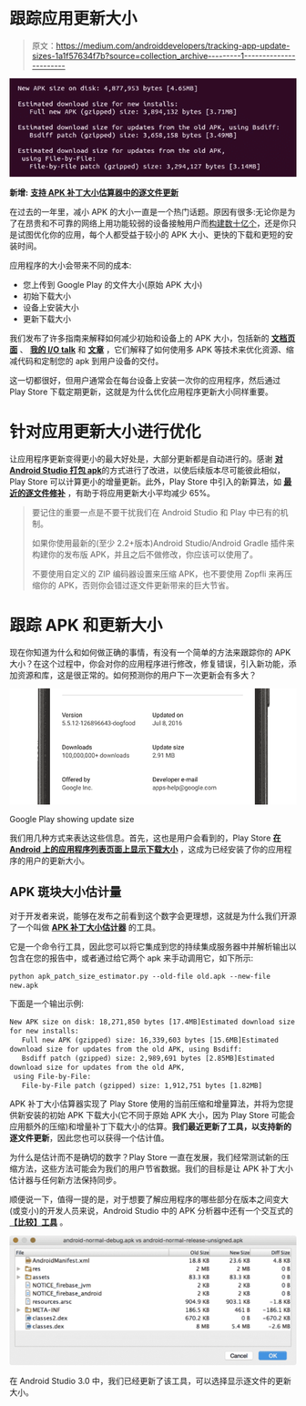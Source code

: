 # 跟踪应用更新大小

> 原文：<https://medium.com/androiddevelopers/tracking-app-update-sizes-1a1f57634f7b?source=collection_archive---------1----------------------->

![](img/67194604b8e3b430f005b41c89a417d9.png)

**新增:** [**支持 APK 补丁大小估算器中的逐文件更新**](#d851)

在过去的一年里，减小 APK 的大小一直是一个热门话题。原因有很多:无论你是为了在昂贵和不可靠的网络上用功能较弱的设备接触用户而[构建数十亿个](https://developer.android.com/distribute/essentials/quality/billions/index.html)，还是你只是试图优化你的应用，每个人都受益于较小的 APK 大小、更快的下载和更短的安装时间。

应用程序的大小会带来不同的成本:

*   您上传到 Google Play 的文件大小(原始 APK 大小)
*   初始下载大小
*   设备上安装大小
*   更新下载大小

我们发布了许多指南来解释如何减少初始和设备上的 APK 大小，包括新的 [**文档页面**](https://developer.android.com/topic/performance/reduce-apk-size.html) 、 [**我的 I/O talk**](https://www.youtube.com/watch?v=xctGIB81D2w) 和 [**文章**](/google-developers/smallerapk-part-1-anatomy-of-an-apk-da83c25e7003#.eoelcetv3) ，它们解释了如何使用多 APK 等技术来优化资源、缩减代码和定制您的 apk 到用户设备的交付。

这一切都很好，但用户通常会在每台设备上安装一次你的应用程序，然后通过 Play Store 下载定期更新，这就是为什么优化应用程序更新大小同样重要。

# 针对应用更新大小进行优化

让应用程序更新变得更小的最大好处是，大部分更新都是自动进行的。感谢 [**对 Android Studio 打包 apk**](https://android-developers.googleblog.com/2016/11/understanding-apk-packaging-in-android-studio-2-2.html)的方式进行了改进，以使后续版本尽可能彼此相似，Play Store 可以计算更小的增量更新。此外，Play Store 中引入的新算法，如 [**最近的逐文件修补**](https://android-developers.googleblog.com/2016/12/saving-data-reducing-the-size-of-app-updates-by-65-percent.html) ，有助于将应用更新大小平均减少 65%。

> 要记住的重要一点是不要干扰我们在 Android Studio 和 Play 中已有的机制。
> 
> 如果你使用最新的(至少 2.2+版本)Android Studio/Android Gradle 插件来构建你的发布版 APK，并且之后不做修改，你应该可以使用了。
> 
> 不要使用自定义的 ZIP 编码器设置来压缩 APK，也不要使用 Zopfli 来再压缩你的 APK，否则你会错过逐文件更新带来的巨大节省。

# 跟踪 APK 和更新大小

现在你知道为什么和如何做正确的事情，有没有一个简单的方法来跟踪你的 APK 大小？在这个过程中，你会对你的应用程序进行修改，修复错误，引入新功能，添加资源和库，这是很正常的。如何预测你的用户下一次更新会有多大？

![](img/a12a54ba47ca0e744791c384897119d7.png)

Google Play showing update size

我们用几种方式来表达这些信息。首先，这也是用户会看到的，Play Store [**在 Android 上的应用程序列表页面上显示下载大小**](https://android-developers.googleblog.com/2016/07/improvements-for-smaller-app-downloads.html) ，这成为已经安装了你的应用程序的用户的更新大小。

## APK 斑块大小估计量

对于开发者来说，能够在发布之前看到这个数字会更理想，这就是为什么我们开源了一个叫做 [**APK 补丁大小估计器**](https://github.com/googlesamples/apk-patch-size-estimator) 的工具。

它是一个命令行工具，因此您可以将它集成到您的持续集成服务器中并解析输出以包含在您的报告中，或者通过给它两个 apk 来手动调用它，如下所示:

```
python apk_patch_size_estimator.py --old-file old.apk --new-file new.apk
```

下面是一个输出示例:

```
New APK size on disk: 18,271,850 bytes [17.4MB]Estimated download size for new installs:
   Full new APK (gzipped) size: 16,339,603 bytes [15.6MB]Estimated download size for updates from the old APK, using Bsdiff:
   Bsdiff patch (gzipped) size: 2,989,691 bytes [2.85MB]Estimated download size for updates from the old APK,
 using File-by-File:
   File-by-File patch (gzipped) size: 1,912,751 bytes [1.82MB]
```

APK 补丁大小估算器实现了 Play Store 使用的当前压缩和增量算法，并将为您提供新安装的初始 APK 下载大小(它不同于原始 APK 大小，因为 Play Store 可能会应用额外的压缩)和增量补丁下载大小的估算。**我们最近更新了工具，以支持新的逐文件更新**，因此您也可以获得一个估计值。

为什么是估计而不是确切的数字？Play Store 一直在发展，我们经常测试新的压缩方法，这些方法可能会为我们的用户节省数据。我们的目标是让 APK 补丁大小估计器与任何新方法保持同步。

顺便说一下，值得一提的是，对于想要了解应用程序的哪些部分在版本之间变大(或变小)的开发人员来说，Android Studio 中的 APK 分析器中还有一个交互式的[**【比较】工具**](https://developer.android.com/studio/build/apk-analyzer.html#compare_apk_files) 。

![](img/9fbb37630679b478aa0e5d9a0274b60d.png)

在 Android Studio 3.0 中，我们已经更新了该工具，可以选择显示逐文件的更新大小。